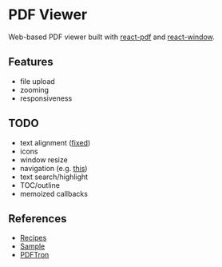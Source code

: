 # PDF Viewer

Web-based PDF viewer built with [react-pdf](https://github.com/wojtekmaj/react-pdf) and [react-window](https://github.com/bvaughn/react-window).

## Features

- file upload
- zooming
- responsiveness

## TODO

- text alignment ([fixed](https://github.com/wojtekmaj/react-pdf/issues/332#issuecomment-469037713))
- icons
- window resize
- navigation (e.g. [this](https://github.com/wojtekmaj/react-pdf/issues/327#issuecomment-453009278))
- text search/highlight
- TOC/outline
- memoized callbacks

## References

- [Recipes](https://github.com/wojtekmaj/react-pdf/wiki/Recipes)
- [Sample](https://github.com/michaeldzjap/react-pdf-sample)
- [PDFTron](https://www.pdftron.com/webviewer/demo/)
